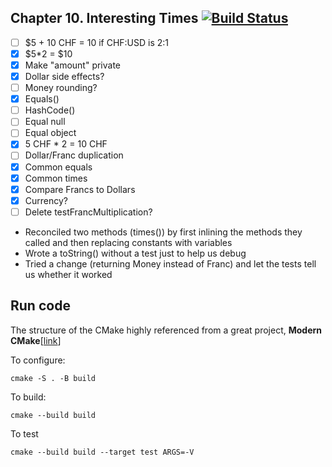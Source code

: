 ## Chapter 10. Interesting Times [![Build Status](https://travis-ci.org/Hoonyyhoon/TDD_book_in_Cpp.svg?branch=Ch10)](https://travis-ci.org/Hoonyyhoon/TDD_book_in_Cpp)
- [ ] $5 + 10 CHF = 10 if CHF:USD is 2:1
- [X] $5*2 = $10
- [X] Make "amount" private
- [X] Dollar side effects?
- [ ] Money rounding?
- [X] Equals()
- [ ] HashCode()
- [ ] Equal null
- [ ] Equal object
- [X] 5 CHF * 2 = 10 CHF
- [ ] Dollar/Franc duplication
- [X] Common equals
- [X] Common times
- [X] Compare Francs to Dollars
- [X] Currency?
- [ ] Delete testFrancMultiplication?

- Reconciled two methods (times()) by first inlining the methods they called and
then replacing constants with variables
- Wrote a toString() without a test just to help us debug
- Tried a change (returning Money instead of Franc) and let the tests tell us
whether it worked

## Run code
The structure of the CMake highly referenced from a great project, **Modern CMake**[[link](https://gitlab.com/CLIUtils/modern-cmake)]

To configure:
```
cmake -S . -B build
```

To build:
```
cmake --build build
```

To test
```
cmake --build build --target test ARGS=-V
```
